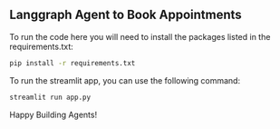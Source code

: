 ## Langgraph Agent to Book Appointments

To run the code here you will need to install the packages listed in the requirements.txt:

```bash
pip install -r requirements.txt
```

To run the streamlit app, you can use the following command:

```bash
streamlit run app.py
```
Happy Building Agents!
